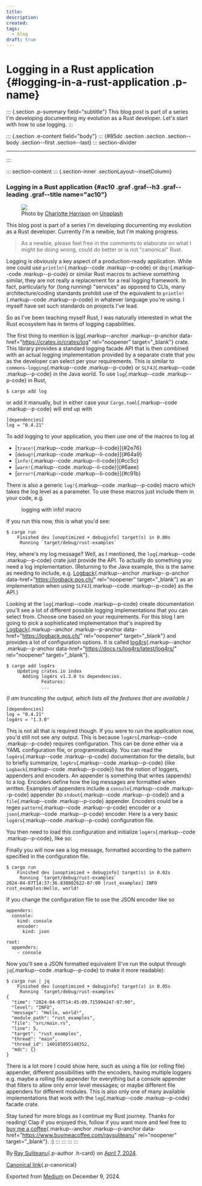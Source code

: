 ```yaml
---
title: 
description: 
created: 
tags:
  - blog
draft: true
---
```


<div>

# Logging in a Rust application {#logging-in-a-rust-application .p-name}

</div>

::: {.section .p-summary field="subtitle"}
This blog post is part of a series I'm developing documenting my
evolution as a Rust developer. Let's start with how to use logging.
:::

::: {.section .e-content field="body"}
::: {#85dc .section .section .section--body .section--first .section--last}
::: section-divider

------------------------------------------------------------------------
:::

::: section-content
::: {.section-inner .sectionLayout--insetColumn}
### Logging in a Rust application {#ac10 .graf .graf--h3 .graf--leading .graf--title name="ac10"}

<figure id="1d2d" class="graf graf--figure graf-after--h3">
<img src="https://cdn-images-1.medium.com/max/800/0*UUvEj3fbmjAijx-u"
class="graf-image" data-image-id="0*UUvEj3fbmjAijx-u" data-width="4016"
data-height="6016" data-unsplash-photo-id="39gUADZGi9E"
data-is-featured="true" />
<figcaption>Photo by <a
href="https://unsplash.com/@charlottelharrison?utm_source=medium&amp;utm_medium=referral"
class="markup--anchor markup--figure-anchor"
data-href="https://unsplash.com/@charlottelharrison?utm_source=medium&amp;utm_medium=referral"
rel="photo-creator noopener" target="_blank">Charlotte Harrison</a>
on <a
href="https://unsplash.com?utm_source=medium&amp;utm_medium=referral"
class="markup--anchor markup--figure-anchor"
data-href="https://unsplash.com?utm_source=medium&amp;utm_medium=referral"
rel="photo-source noopener" target="_blank">Unsplash</a></figcaption>
</figure>

This blog post is part of a series I'm developing documenting my
evolution as a Rust developer. Currently I'm a newbie, but I'm making
progress.

> As a newbie, please feel free in the comments to elaborate on what I
> might be doing wrong, could do better or is not "canonical" Rust.

Logging is obviously a key aspect of a production-ready application.
While one could use `println!`{.markup--code .markup--p-code} or
`dbg!`{.markup--code .markup--p-code} or similar Rust macros to achieve
something similar, they are not really a replacement for a real logging
framework. In fact, particularly for (long running) "services" as
opposed to CLIs, many architecture/coding standards prohibit use of the
equivalent to `println!`{.markup--code .markup--p-code} in whatever
language you're using. I myself have set such standards on projects I've
lead.

So as I've been teaching myself Rust, I was naturally interested in what
the Rust ecosystem has in terms of logging capabilities.

The first thing to mention is
[log](https://crates.io/crates/log){.markup--anchor .markup--p-anchor
data-href="https://crates.io/crates/log" rel="noopener" target="_blank"}
crate. This library provides a standard logging facade API that is then
combined with an actual logging implementation provided by a separate
crate that you as the developer can select per your requirements. This
is similar to `commons-logging`{.markup--code .markup--p-code} or
`SLF4J`{.markup--code .markup--p-code} in the Java world. To use
`log`{.markup--code .markup--p-code} in Rust,

``` {#8180 .graf .graf--pre .graf-after--p .graf--preV2 code-block-mode="2" spellcheck="false" code-block-lang="bash"}
$ cargo add log
```

or add it manually, but in either case your `Cargo.toml`{.markup--code
.markup--p-code} will end up with

``` {#eb26 .graf .graf--pre .graf-after--p .graf--preV2 code-block-mode="2" spellcheck="false" code-block-lang="ini"}
[dependencies]
log = "0.4.21"
```

To add logging to your application, you then use one of the macros to
log at

-   [`trace!`{.markup--code .markup--li-code}]{#2e76}
-   [`debug!`{.markup--code .markup--li-code}]{#64a9}
-   [`info!`{.markup--code .markup--li-code}]{#cc5c}
-   [`warn!`{.markup--code .markup--li-code}]{#6aee}
-   [`error!`{.markup--code .markup--li-code}]{#c91b}

There is also a generic `log!`{.markup--code .markup--p-code} macro
which takes the log level as a parameter. To use these macros just
include them in your code, e.g.

<figure id="cf0b" class="graf graf--figure graf--iframe graf-after--p">

<figcaption>logging with info! macro</figcaption>
</figure>

If you run this now, this is what you'd see:

``` {#48c3 .graf .graf--pre .graf-after--p .graf--preV2 code-block-mode="2" spellcheck="false" code-block-lang="bash"}
$ cargo run
    Finished dev [unoptimized + debuginfo] target(s) in 0.00s
     Running `target/debug/rust-examples`
```

Hey, where's my log message? Well, as I mentioned, the
`log`{.markup--code .markup--p-code} crate just provide the API. To
actually do something you need a log implementation. (Returning to the
Java example, this is the same as needing to include, e.g.
[Logback](https://logback.qos.ch/){.markup--anchor .markup--p-anchor
data-href="https://logback.qos.ch/" rel="noopener" target="_blank"} as
an implementation when using `SLF4J`{.markup--code .markup--p-code} as
the API.)

Looking at the `log`{.markup--code .markup--p-code} create documentation
you'll see a lot of different possible logging implementations that you
can select from. Choose one based on your requirements. For this blog I
am going to pick a sophisticated implementation that's inspired by
[Logback](https://logback.qos.ch/){.markup--anchor .markup--p-anchor
data-href="https://logback.qos.ch/" rel="noopener" target="_blank"} and
provides a lot of configuration options. It is called
[log4rs](https://docs.rs/log4rs/latest/log4rs/){.markup--anchor
.markup--p-anchor data-href="https://docs.rs/log4rs/latest/log4rs/"
rel="noopener" target="_blank"}.

``` {#c6af .graf .graf--pre .graf-after--p .graf--preV2 code-block-mode="2" spellcheck="false" code-block-lang="bash"}
$ cargo add log4rs
    Updating crates.io index
      Adding log4rs v1.3.0 to dependencies.
             Features:
             ...
```

*(I am truncating the output, which lists all the features that are
available.)*

``` {#eae2 .graf .graf--pre .graf-after--p .graf--preV2 code-block-mode="1" spellcheck="false" code-block-lang="ini"}
[dependencies]
log = "0.4.21"
log4rs = "1.3.0"
```

This is not all that is required though. If you were to run the
application now, you'd still not see any output. This is because
`log4rs`{.markup--code .markup--p-code} requires configuration. This can
be done either via a YAML configuration file, or programmatically. You
can read the `log4rs`{.markup--code .markup--p-code} documentation for
the details, but to briefly summarize, `log4rs`{.markup--code
.markup--p-code} (like `Logback`{.markup--code .markup--p-code}) has the
notion of loggers, appenders and encoders. An appender is something that
writes (appends) to a log. Encoders define how the log messages are
formatted when written. Examples of appenders include a
`console`{.markup--code .markup--p-code} appender (to
`stdout`{.markup--code .markup--p-code}) and a `file`{.markup--code
.markup--p-code} appender. Encoders could be a regex
`pattern`{.markup--code .markup--p-code} encoder or a
`json`{.markup--code .markup--p-code} encoder. Here is a very basic
`log4rs`{.markup--code .markup--p-code} configuration file.

<figure id="fae7" class="graf graf--figure graf--iframe graf-after--p">

</figure>

You then need to load this configuration and initialize
`log4rs`{.markup--code .markup--p-code}, like so:

<figure id="5cd5" class="graf graf--figure graf--iframe graf-after--p">

</figure>

Finally you will now see a log message, formatted according to the
pattern specified in the configuration file.

``` {#754a .graf .graf--pre .graf-after--p .graf--preV2 code-block-mode="2" spellcheck="false" code-block-lang="bash"}
$ cargo run
    Finished dev [unoptimized + debuginfo] target(s) in 0.02s
     Running `target/debug/rust-examples`
2024-04-07T14:37:36.838882622-07:00 [rust_examples] INFO rust_examples:Hello, world!

```

If you change the configuration file to use the JSON encoder like so

``` {#7e0a .graf .graf--pre .graf-after--p .graf--preV2 code-block-mode="1" spellcheck="false" code-block-lang="yaml"}
appenders:
  console:
    kind: console
    encoder:
      kind: json

root:
  appenders:
    - console
```

Now you'll see a JSON formatted equivalent (I've run the output through
`jq`{.markup--code .markup--p-code} to make it more readable):

``` {#1cb9 .graf .graf--pre .graf-after--p .graf--preV2 code-block-mode="2" spellcheck="false" code-block-lang="bash"}
$ cargo run | jq
    Finished dev [unoptimized + debuginfo] target(s) in 0.05s
     Running `target/debug/rust-examples`
{
  "time": "2024-04-07T14:45:09.715994247-07:00",
  "level": "INFO",
  "message": "Hello, world!",
  "module_path": "rust_examples",
  "file": "src/main.rs",
  "line": 5,
  "target": "rust_examples",
  "thread": "main",
  "thread_id": 140185055148352,
  "mdc": {}
}
```

There is a lot more I could show here, such as using a file (or rolling
file) appender, different possibilities with the encoders, having
multiple loggers e.g. maybe a rolling file appender for everything but a
console appender that filters to allow only error level messages; or
maybe different file appenders for different modules. This is also only
one of many available implementations that work with the
`log`{.markup--code .markup--p-code} facade crate.

Stay tuned for more blogs as I continue my Rust journey. Thanks for
reading! Clap if you enjoyed this, follow if you want more and feel free
to [buy me a
coffee](https://www.buymeacoffee.com/raysuliteanu){.markup--anchor
.markup--p-anchor data-href="https://www.buymeacoffee.com/raysuliteanu"
rel="noopener" target="_blank"}. :)
:::
:::
:::
:::

By [Ray Suliteanu](https://medium.com/@raysuliteanu){.p-author .h-card}
on [April 7, 2024](https://medium.com/p/36afc34dcc5d).

[Canonical
link](https://medium.com/@raysuliteanu/logging-in-a-rust-application-36afc34dcc5d){.p-canonical}

Exported from [Medium](https://medium.com) on December 9, 2024.
